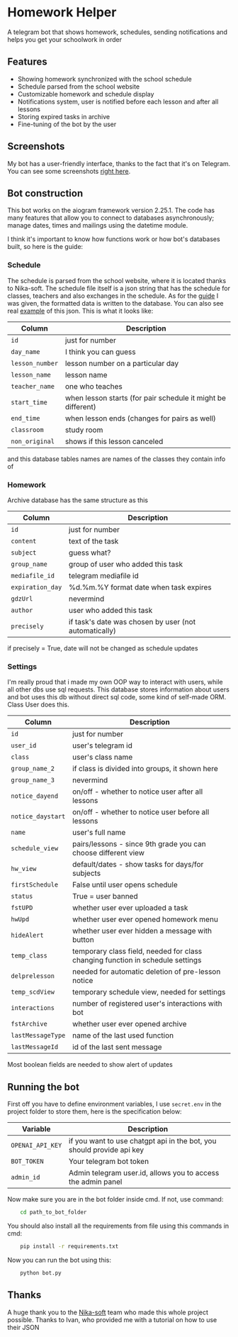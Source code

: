 
# Homework Helper 

A telegram bot that shows homework, schedules, sending notifications and helps you get your schoolwork in order

## Features

- Showing homework synchronized with the school schedule
- Schedule parsed from the school website
- Customizable homework and schedule display
- Notifications system, user is notified before each lesson and after all lessons
- Storing expired tasks in archive
- Fine-tuning of the bot by the user

## Screenshots

My bot has a user-friendly interface, thanks to the fact that it's on Telegram. You can see some screenshots [right here](https://github.com/laughinme/helpus3/tree/additional/images).

## Bot construction

This bot works on the aiogram framework version 2.25.1. The code has many features that allow you to connect to databases asynchronously; manage dates, times and mailings using the datetime module. 

I think it's important to know how functions work or how bot's databases built, so here is the guide:

### Schedule

The schedule is parsed from the school website, where it is located thanks to Nika-soft. The schedule file itself is a json string that has the schedule for classes, teachers and also exchanges in the schedule. As for the [guide](https://github.com/laughinme/helpus3/blob/main/additional/JSON_Nika_description.pdf) I was given, the formatted data is written to the database. You can also see real [example](https://github.com/laughinme/helpus3/blob/main/additional/nika.json) of this json. This is what it looks like:

| Column             | Description                                                      |
| ----------------- | ------------------------------------------------------------------- |
| `id` | just for number |
| `day_name` | I think you can guess |
| `lesson_number` | lesson number on a particular day |
| `lesson_name` | lesson name |
| `teacher_name` | one who teaches |
| `start_time` | when lesson starts (for pair schedule it might be different) |
| `end_time` | when lesson ends (changes for pairs as well) |
| `classroom` | study room |
| `non_original` | shows if this lesson canceled |

and this database tables names are names of the classes they contain info of

### Homework
Archive database has the same structure as this

| Column             | Description                                                      |
| ------------------ | ---------------------------------------------------------------- |
| `id` | just for number |
| `content` | text of the task |
| `subject` | guess what? |
| `group_name` | group of user who added this task |
| `mediafile_id` | telegram mediafile id |
| `expiration_day` | %d.%m.%Y format date when task expires |
| `gdzUrl` | nevermind |
| `author` | user who added this task |
| `precisely` | if task's date was chosen by user (not automatically) |

if precisely = True, date will not be changed as schedule updates

### Settings

I'm really proud that i made my own OOP way to interact with users, while all other dbs use sql requests. This database stores information about users and bot uses this db without direct sql code, some kind of self-made ORM. Class User does this.

| Column             | Description                                                      |
| ----------------- | ------------------------------------------------------------------- |
| `id` | just for number |
| `user_id` | user's telegram id |
| `class` | user's class name |
| `group_name_2` | if class is divided into groups, it shown here|
| `group_name_3` | nevermind |
| `notice_dayend` | on/off - whether to notice user after all lessons |
| `notice_daystart` | on/off - whether to notice user before all lessons |
| `name` | user's full name |
| `schedule_view` | pairs/lessons - since 9th grade you can choose different view |
| `hw_view` | default/dates - show tasks for days/for subjects |
| `firstSchedule` | False until user opens schedule |
| `status` | True = user banned |
| `fstUPD` | whether user ever uploaded a task |
| `hwUpd` | whether user ever opened homework menu |
| `hideAlert` | whether user ever hidden a message with button |
| `temp_class` | temporary class field, needed for class changing function in schedule settings |
| `delprelesson` | needed for automatic deletion of pre-lesson notice |
| `temp_scdView` | temporary schedule view, needed for settings |
| `interactions` | number of registered user's interactions with bot |
| `fstArchive` | whether user ever opened archive |
| `lastMessageType` | name of the last used function |
| `lastMessageId` | id of the last sent message |

Most boolean fields are needed to show alert of updates

## Running the bot
First off you have to define environment variables, I use `secret.env` in the project folder to store them, here is the specification below:

| Variable             | Description                                                      |
| ----------------- | ------------------------------------------------------------------- |
| `OPENAI_API_KEY` | if you want to use chatgpt api in the bot, you should provide api key |
| `BOT_TOKEN` | Your telegram bot token |
| `admin_id` | Admin telegram user.id, allows you to access the admin panel |

Now make sure you are in the bot folder inside cmd. If not, use command:

```cmd
    cd path_to_bot_folder
```

You should also install all the requirements from file using this commands in cmd:

```cmd
    pip install -r requirements.txt
```
Now you can run the bot using this:

```cmd
    python bot.py
```

## Thanks

A huge thank you to the [Nika-soft](https://nikasoft.ru/) team who made this whole project possible. Thanks to Ivan, who provided me with a tutorial on how to use their JSON